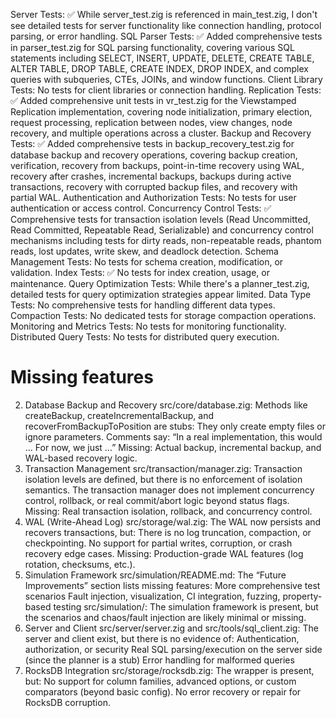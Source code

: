 Server Tests: ✅ While server_test.zig is referenced in main_test.zig, I don't see detailed tests for server functionality like connection handling, protocol parsing, or error handling.
SQL Parser Tests: ✅ Added comprehensive tests in parser_test.zig for SQL parsing functionality, covering various SQL statements including SELECT, INSERT, UPDATE, DELETE, CREATE TABLE, ALTER TABLE, DROP TABLE, CREATE INDEX, DROP INDEX, and complex queries with subqueries, CTEs, JOINs, and window functions.
Client Library Tests: No tests for client libraries or connection handling.
Replication Tests: ✅ Added comprehensive unit tests in vr_test.zig for the Viewstamped Replication implementation, covering node initialization, primary election, request processing, replication between nodes, view changes, node recovery, and multiple operations across a cluster.
Backup and Recovery Tests: ✅ Added comprehensive tests in backup_recovery_test.zig for database backup and recovery operations, covering backup creation, verification, recovery from backups, point-in-time recovery using WAL, recovery after crashes, incremental backups, backups during active transactions, recovery with corrupted backup files, and recovery with partial WAL.
Authentication and Authorization Tests: No tests for user authentication or access control.
Concurrency Control Tests: ✅ Comprehensive tests for transaction isolation levels (Read Uncommitted, Read Committed, Repeatable Read, Serializable) and concurrency control mechanisms including tests for dirty reads, non-repeatable reads, phantom reads, lost updates, write skew, and deadlock detection.
Schema Management Tests: No tests for schema creation, modification, or validation.
Index Tests: ✅ No tests for index creation, usage, or maintenance.
Query Optimization Tests: While there's a planner_test.zig, detailed tests for query optimization strategies appear limited.
Data Type Tests: No comprehensive tests for handling different data types.
Compaction Tests: No dedicated tests for storage compaction operations.
Monitoring and Metrics Tests: No tests for monitoring functionality.
Distributed Query Tests: No tests for distributed query execution.


# Missing features

2. Database Backup and Recovery
src/core/database.zig:
Methods like createBackup, createIncrementalBackup, and recoverFromBackupToPosition are stubs:
They only create empty files or ignore parameters.
Comments say: “In a real implementation, this would ... For now, we just ...”
Missing: Actual backup, incremental backup, and WAL-based recovery logic.
3. Transaction Management
src/transaction/manager.zig:
Transaction isolation levels are defined, but there is no enforcement of isolation semantics.
The transaction manager does not implement concurrency control, rollback, or real commit/abort logic beyond status flags.
Missing: Real transaction isolation, rollback, and concurrency control.
4. WAL (Write-Ahead Log)
src/storage/wal.zig:
The WAL now persists and recovers transactions, but:
There is no log truncation, compaction, or checkpointing.
No support for partial writes, corruption, or crash recovery edge cases.
Missing: Production-grade WAL features (log rotation, checksums, etc.).
5. Simulation Framework
src/simulation/README.md:
The “Future Improvements” section lists missing features:
More comprehensive test scenarios
Fault injection, visualization, CI integration, fuzzing, property-based testing
src/simulation/:
The simulation framework is present, but the scenarios and chaos/fault injection are likely minimal or missing.
6. Server and Client
src/server/server.zig and src/tools/sql_client.zig:
The server and client exist, but there is no evidence of:
Authentication, authorization, or security
Real SQL parsing/execution on the server side (since the planner is a stub)
Error handling for malformed queries
7. RocksDB Integration
src/storage/rocksdb.zig:
The wrapper is present, but:
No support for column families, advanced options, or custom comparators (beyond basic config).
No error recovery or repair for RocksDB corruption.